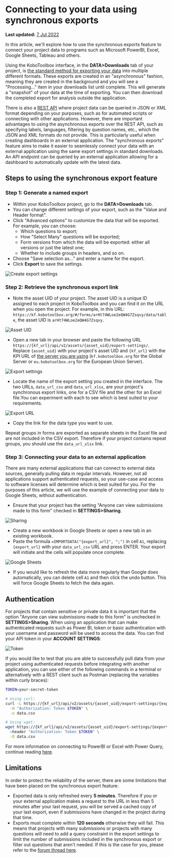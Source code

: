 ﻿# Connecting to your data using synchronous exports
**Last updated:** <a href="https://github.com/kobotoolbox/docs/blob/a41c940878a7d7b76a9f915ce3005dd9fb4d0a0a/source/synchronous_exports.md" class="reference">7 Jul 2022</a>

In this article, we'll explore how to use the synchronous exports feature to
connect your project data to programs such as Microsoft PowerBI, Excel, Google
Sheets, Tableau and others.

Using the KoboToolbox interface, in the **DATA>Downloads** tab of your project,
is [the standard method for exporting your data](export_download.md) into
multiple different formats. These exports are created in an "asynchronous"
fashion, meaning they are created in the background and you will see a
"Processing…" item in your downloads list until complete. This will generate a
"snapshot" of your data at the time of exporting. You can then download the
completed export for analysis outside the application.

There is also a [REST API](api.md) where project data can be queried in JSON or
XML format depending on your purposes, such as for automated scripts or
connecting with other applications. However, there are important advantages to
using the asynchronous exports over the REST API, such as specifying labels,
languages, filtering by question names, etc., which the JSON and XML formats do
not provide. This is particularly useful when creating dashboards in an external
application. The "synchronous exports" feature aims to make it easier to
seamlessly connect your data with an external application using the same export
settings in standard downloads. An API endpoint can be queried by an external
application allowing for a dashboard to automatically update with the latest
data.

## Steps to using the synchronous export feature

### Step 1: Generate a named export

- Within your KoboToolbox project, go to the **DATA>Downloads** tab.
- You can change different settings of your export, such as the "Value and
  Header format".
- Click "Advanced options" to customize the data that will be exported. For
  example, you can choose:
  - Which questions to export;
  - How "Select Many" questions will be exported;
  - Form versions from which the data will be exported: either all versions or
    just the latest one;
  - Whether to include groups in headers, and so on.
- Choose "Save selection as…" and enter a name for the export.
- Click **Export** to save the settings.

![Create export settings](/images/synchronous_exports/create-export-settings.gif)

### Step 2: Retrieve the synchronous export link

- Note the asset UID of your project. The asset UID is a unique ID assigned to
  each project in KoboToolbox and you can find it on the URL when you open the
  project. For example, in this URL:
  `https://kf.kobotoolbox.org/#/forms/arHt74WLoe2eQW4G7Zsqvy/data/table`, the
  asset UID is `arHt74WLoe2eQW4G7Zsqvy`.

![Asset UID](/images/synchronous_exports/asset-uid.png)

- Open a new tab in your browser and paste the following URL
  `https://{kf_url}/api/v2/assets/{asset_uid}/export-settings/`. Replace
  `{asset_uid}` with your project's asset UID and `{kf_url}` with the KPI URL of
  [the server you are using](creating_account.md) (`kf.kobotoolbox.org` for the
  Global Server or `eu.kobotoolbox.org` for the
  European Union Server).

![Export settings](/images/synchronous_exports/export-settings-url.png)

- Locate the name of the export setting you created in the interface. The two
  URLs, `data_url_csv` and `data_url_xlsx`, are your project's synchronous
  export links, one for a CSV file and the other for an Excel file.You can
  experiment with each to see which is best suited to your requirements.

![Export URL](/images/synchronous_exports/export-url.png)

- Copy the link for the data type you want to use.

Repeat groups in forms are exported as separate sheets in the Excel file and are
not included in the CSV export. Therefore if your project contains repeat
groups, you should use the `data_url_xlsx` link.

### Step 3: Connecting your data to an external application

There are many external applications that can connect to external data sources,
generally pulling data in regular intervals. However, not all applications
support authenticated requests, so your use-case and access to software licenses
will determine which is best suited for you. For the purposes of this article,
we will use the example of connecting your data to Google Sheets, without
authentication.

- Ensure that your project has the setting "Anyone can view submissions made to
  this form" checked in **SETTINGS>Sharing**.

![Sharing](/images/synchronous_exports/sharing.png)

- Create a new workbook in Google Sheets or open a new tab in an existing
  workbook.
- Paste the formula `=IMPORTDATA("{export_url}", ";")` in cell `A1`, replacing
  `{export_url}` with your `data_url_csv` URL and press ENTER. Your export will
  initiate and the cells will populate once complete.

![Google Sheets](/images/synchronous_exports/google-sheets.png)

- If you would like to refresh the data more regularly than Google does
  automatically, you can delete cell `A1` and then click the undo button. This
  will force Google Sheets to fetch the data again.

## Authentication

For projects that contain sensitive or private data it is important that the
option "Anyone can view submissions made to this form" is unchecked in
**SETTINGS>Sharing**. When using an application that can make authenticated
requests such as Power BI, token or basic authentication with your username and
password will be used to access the data. You can find your API token in your
**ACCOUNT SETTINGS**:

![Token](/images/synchronous_exports/token.png)

If you would like to test that you are able to successfully pull data from your
project using authenticated requests before integrating with another
application, you can use either of the following commands in a terminal or
alternatively with a REST client such as Postman (replacing the variables within
curly braces):

```bash
TOKEN=your-secret-token

# Using curl:
curl -L https://{kf_url}/api/v2/assets/{asset_uid}/export-settings/{export_settings_uid}/data.csv \
  -H "Authorization: Token $TOKEN" \
  -o data.csv

# Using wget:
wget https://{kf_url}/api/v2/assets/{asset_uid}/export-settings/{export_settings_uid}/data.csv \
  –header "Authorization: Token $TOKEN" \
  -O data.csv
```

For more information on connecting to PowerBI or Excel with Power Query,
continue reading [here](pulling_data_into_excelquery.md).

## Limitations

In order to protect the reliability of the server, there are some limitations
that have been placed on the synchronous export feature:

- Exported data is only refreshed every **5 minutes**. Therefore if you or your
  external application makes a request to the URL in less than 5 minutes after
  your last request, you will be served a cached copy of your last export, even
  if submissions have changed in the project during that time.
- Exports must complete within **120 seconds** otherwise they will fail. This
  means that projects with many submissions or projects with many questions will
  need to add a query constraint in the export settings to limit the number of
  submissions included in the synchronous export or filter out questions that
  aren't needed. If this is the case for you, please refer to the
  [forum thread here](https://community.kobotoolbox.org/t/how-to-download-data-between-two-dates-from-date-to-date/25569/4).
